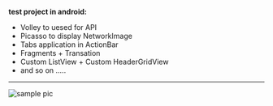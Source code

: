 **test project in android:**

 - Volley to uesed for API
 - Picasso to display NetworkImage
 - Tabs application in ActionBar
 - Fragments + Transation
 - Custom ListView + Custom HeaderGridView
 - and so on .....
 ----------
![sample pic](https://www.dropbox.com/s/14gqfveck8qb10o/example.png?dl=0)